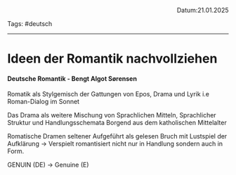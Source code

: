 <p align="right">Datum:21.01.2025</p>

Tags: #deutsch 

---

# Ideen der Romantik nachvollziehen

#### Deutsche Romantik - Bengt Algot Sørensen
Romatik als Stylgemisch der Gattungen von Epos, Drama und Lyrik
i.e Roman-Dialog im Sonnet

Das Drama als weitere Mischung von Sprachlichen Mitteln, Sprachlicher Struktur und Handlungsschemata
Borgend aus dem katholischen Mittelalter

Romatische Dramen seltener Aufgeführt als gelesen
Bruch mit Lustspiel der Aufklärung -> Verspielt romantisiert nicht nur in Handlung sondern auch in Form.






GENUIN (DE) -> Genuine (E)
